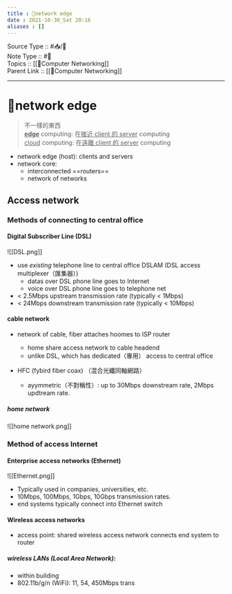 ```yaml
---
title : 📶network edge
date : 2021-10-30_Sat 20:16
aliases : []
---
```

Source Type :: #📥/📄 <br>
Note Type :: #📝 <br>
Topics :: [[📶Computer Networking]]<br>
Parent Link :: [[📶Computer Networking]]<br>

---
# 📶network edge

> 不一樣的東西<br>
> <u>**edge**</u> computing: 在<u>接近 client 的 server</u> computing<br>
> <u>cloud</u> computing: 在<u>遠離 client 的 server</u> computing

+ network edge (host): clients and servers
+ network core:
	+ interconnected ==routers==
	+ network of networks

## Access network
### Methods of connecting to central office
#### Digital Subscriber Line (DSL)
![[DSL.png]]

+ use *existing* telephone line to central office DSLAM (DSL access multiplexer（匯集器）)
	+ datas over DSL phone line goes to Internet
	+ voice over DSL phone line goes to telephone net
+ < 2.5Mbps upstream transmission rate (typically < 1Mbps)
+ < 24Mbps downstream transmission rate (typically < 10Mbps)

#### cable network
+ network of cable, fiber attaches hoomes to ISP router
	+ home share access network to cable headend
	+ unlike DSL, which has dedicated（專用） access to central office

+ HFC (fybird fiber coax) （混合光纖同軸網路）
	+ ayymmetric（不對稱性）: up to 30Mbps downstream rate, 2Mbps updtream rate.

##### home network
![[home network.png]]

### Method of access Internet
#### Enterprise access networks (Ethernet)
![[Ethernet.png]]
+ Typically used in companies, universities, etc.
+ 10Mbps, 100Mbps, 1Gbps, 10Gbps transmission rates.
+ end systems typically connect into Ethernet switch

#### Wireless access networks
+ access point: shared wireless access network connects end system to router

##### wireless LANs (Local Area Network):
+ within building
+ 802.11b/g/n (WiFi): 11, 54, 450Mbps trans